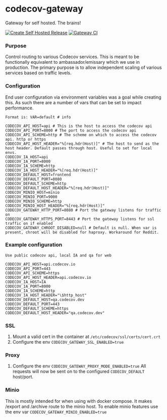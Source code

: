 # codecov-gateway
Gateway for self hosted. The brains!

[![Create Self Hosted Release](https://github.com/codecov/codecov-gateway/actions/workflows/self-hosted-release.yml/badge.svg)](https://github.com/codecov/codecov-gateway/actions/workflows/self-hosted-release.yml)
[![Gateway CI](https://github.com/codecov/codecov-gateway/actions/workflows/ci.yml/badge.svg?event=push)](https://github.com/codecov/codecov-gateway/actions/workflows/ci.yml)

### Purpose
Control routing to various Codecov services. This is meant to be functionally equivalent to ambassador/emissary which we use in production. The primary purpose is to allow independent scaling of various services based on traffic levels.

### Configuration
End user configuration via environment variables was a goal while creating this. As such there are a number of vars that can be set to impact performance.
```text
Format is: VAR=default # info

CODECOV_API_HOST=api # This is the host to access the codecov api
CODECOV_API_PORT=8000 # The port to access the codecov api
CODECOV_API_SCHEME=http # The scheme on which to access the codecov api. http or https
CODECOV_API_HOST_HEADER="%[req.hdr(Host)]" # The host to send as the host header. Default passes through host. Useful to set for local envs.
CODECOV_IA_HOST=api
CODECOV_IA_PORT=8000
CODECOV_IA_SCHEME=http
CODECOV_IA_HOST_HEADER="%[req.hdr(Host)]"
CODECOV_DEFAULT_HOST=frontend
CODECOV_DEFAULT_PORT=8080
CODECOV_DEFAULT_SCHEME=http
CODECOV_DEFAULT_HOST_HEADER="%[req.hdr(Host)]"
CODECOV_MINIO_HOST=minio
CODECOV_MINIO_PORT=9000
CODECOV_MINIO_SCHEME=http
CODECOV_MINIO_HOST_HEADER="%[req.hdr(Host)]"
CODECOV_GATEWAY_HTTP_PORT=8080 # Port the gateway listens for traffic on
CODECOV_GATEWAY_HTTPS_PORT=8443 # Port the gateway listens for ssl traffic on if enabled
CODECOV_GATEWAY_CHROOT_DISABLED=null # Default is null. When var is present, chroot will be disabled for haproxy. Workaround for Reddit.
```
### Example configuration
```text
Use public codecov api, local IA and qa for web

CODECOV_API_HOST=api.codecov.io
CODECOV_API_PORT=443
CODECOV_API_SCHEME=https
CODECOV_API_HOST_HEADER=api.codecov.io
CODECOV_IA_HOST=IA
CODECOV_IA_PORT=8000
CODECOV_IA_SCHEME=http
CODECOV_IA_HOST_HEADER="\$http_host"
CODECOV_DEFAULT_HOST=qa.codecov.dev
CODECOV_DEFAULT_PORT=443
CODECOV_DEFAULT_SCHEME=https
CODECOV_DEFAULT_HOST_HEADER="qa.codecov.dev"
```

### SSL
1. Mount a valid cert in the container at `/etc/codecov/ssl/certs/cert.crt`
2. Configure the env `CODECOV_GATEWAY_SSL_ENABLED=true`

### Proxy
1. Configure the env `CODECOV_GATEWAY_PROXY_MODE_ENABLED=true`
All requests will now be sent on to the configured `CODECOV_DEFAULT` host/port.

### Minio
This is mostly intended for when using with docker compose. It makes /export and /archive route to the minio host. To enable minio features use the env var `CODECOV_GATEWAY_MINIO_ENABLED=true`
